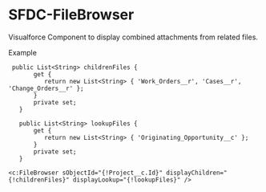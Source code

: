 # SFDC-FileBrowser
Visualforce Component to display combined attachments from related files. 

Example

  ```
   public List<String> childrenFiles {
		 get {
		 	return new List<String> { 'Work_Orders__r', 'Cases__r', 'Change_Orders__r' };
		 }
		 private set;
	 }
	
	 public List<String> lookupFiles {
		 get {
		 	return new List<String> { 'Originating_Opportunity__c' };
		 }
		 private set;
	 }
   ```

   ```
   <c:FileBrowser sObjectId="{!Project__c.Id}" displayChildren="{!childrenFiles}" displayLookup="{!lookupFiles}" />
  ```